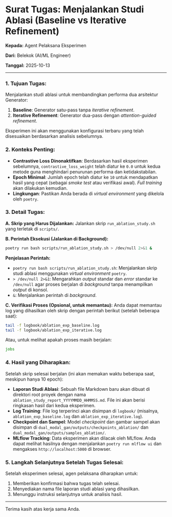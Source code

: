 # Surat Tugas: Menjalankan Studi Ablasi (Baseline vs Iterative Refinement)

**Kepada:** Agent Pelaksana Eksperimen

**Dari:** Belekok (AI/ML Engineer)

**Tanggal:** 2025-10-13

---

### **1. Tujuan Tugas:**
Menjalankan studi ablasi untuk membandingkan performa dua arsitektur Generator:
1.  **Baseline**: Generator satu-pass tanpa *iterative refinement*.
2.  **Iterative Refinement**: Generator dua-pass dengan *attention-guided refinement*.

Eksperimen ini akan menggunakan konfigurasi terbaru yang telah disesuaikan berdasarkan analisis sebelumnya.

### **2. Konteks Penting:**
*   **Contrastive Loss Dinonaktifkan**: Berdasarkan hasil eksperimen sebelumnya, `contrastive_loss_weight` telah diatur ke `0.0` untuk kedua metode guna menghindari penurunan performa dan ketidakstabilan.
*   **Epoch Minimal**: Jumlah epoch telah diatur ke `10` untuk mendapatkan hasil yang cepat (sebagai *smoke test* atau verifikasi awal). *Full training* akan dilakukan kemudian.
*   **Lingkungan**: Pastikan Anda berada di *virtual environment* yang dikelola oleh `poetry`.

### **3. Detail Tugas:**

**A. Skrip yang Harus Dijalankan:**
Jalankan skrip `run_ablation_study.sh` yang terletak di `scripts/`.

**B. Perintah Eksekusi (Jalankan di Background):**
```bash
poetry run bash scripts/run_ablation_study.sh > /dev/null 2>&1 &
```
**Penjelasan Perintah:**
*   `poetry run bash scripts/run_ablation_study.sh`: Menjalankan skrip studi ablasi menggunakan *virtual environment* `poetry`.
*   `> /dev/null 2>&1`: Mengarahkan *output* standar dan *error* standar ke `/dev/null` agar proses berjalan di *background* tanpa menampilkan *output* di konsol.
*   `&`: Menjalankan perintah di *background*.

**C. Verifikasi Proses (Opsional, untuk memantau):**
Anda dapat memantau log yang dihasilkan oleh skrip dengan perintah berikut (setelah beberapa saat):
```bash
tail -f logbook/ablation_exp_baseline.log
tail -f logbook/ablation_exp_iterative.log
```
Atau, untuk melihat apakah proses masih berjalan:
```bash
jobs
```

### **4. Hasil yang Diharapkan:**

Setelah skrip selesai berjalan (ini akan memakan waktu beberapa saat, meskipun hanya 10 epoch):
*   **Laporan Studi Ablasi**: Sebuah file Markdown baru akan dibuat di direktori root proyek dengan nama `ablation_study_report_YYYYMMDD_HHMMSS.md`. File ini akan berisi ringkasan hasil dari kedua eksperimen.
*   **Log Training**: File log terperinci akan disimpan di `logbook/` (misalnya, `ablation_exp_baseline.log` dan `ablation_exp_iterative.log`).
*   **Checkpoint dan Sampel**: Model *checkpoint* dan gambar sampel akan disimpan di `dual_modal_gan/outputs/checkpoints_ablation/` dan `dual_modal_gan/outputs/samples_ablation/`.
*   **MLflow Tracking**: Data eksperimen akan dilacak oleh MLflow. Anda dapat melihat hasilnya dengan menjalankan `poetry run mlflow ui` dan mengakses `http://localhost:5000` di browser.

### **5. Langkah Selanjutnya Setelah Tugas Selesai:**
Setelah eksperimen selesai, agen pelaksana diharapkan untuk:
1.  Memberikan konfirmasi bahwa tugas telah selesai.
2.  Menyediakan nama file laporan studi ablasi yang dihasilkan.
3.  Menunggu instruksi selanjutnya untuk analisis hasil.

---
Terima kasih atas kerja sama Anda.

